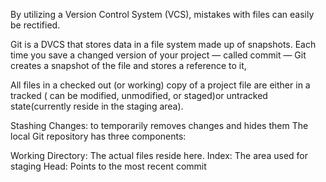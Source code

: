 By utilizing a Version Control System (VCS), mistakes with files can easily be rectified.

Git is a DVCS that stores data in a file system made up of snapshots. Each time you save a changed version of your project — called commit — Git creates a snapshot of the file and stores a reference to it,

All files in a checked out (or working) copy of a project file are either in a tracked ( can be modified, unmodified, or staged)or untracked state(currently reside in the staging area).

Stashing Changes: to  temporarily removes changes and hides them
The local Git repository has three components:

Working Directory: The actual files reside here.
Index: The area used for staging
Head: Points to the most recent commit